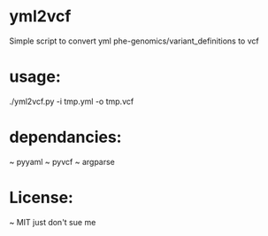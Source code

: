 # yml2vcf
Simple script to convert yml phe-genomics/variant_definitions to vcf

# usage:
./yml2vcf.py -i tmp.yml -o tmp.vcf

# dependancies:
~ pyyaml
~ pyvcf
~ argparse

# License:

~ MIT just don't sue me
